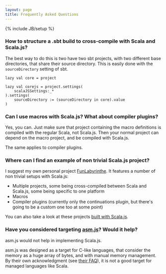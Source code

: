 ```yaml
---
layout: page
title: Frequently Asked Questions
---
```

{% include JB/setup %}

### How to structure a .sbt build to cross-compile with Scala and Scala.js?

The best way to do this is two have two sbt projects, with two different base
directories, that share their source directory. This is easily done with the
`sourceDirectory` setting of sbt.

    lazy val core = project

    lazy val corejs = project.settings(
        scalaJSSettings:_*
    ).settings(
        sourceDirectory := (sourceDirectory in core).value
    )

### Can I use macros with Scala.js? What about compiler plugins?

Yes, you can. Just make sure that project containing the macro definitions is
compiled with the regular Scala, not Scala.js. Then your normal project can
depend on the macro project, and be compiled with Scala.js.

The same applies to compiler plugins.

### Where can I find an example of non trivial Scala.js project?

I suggest my own personal project
[FunLabyrinthe](https://github.com/sjrd/funlabyrinthe-scala).
It features a number of non trivial setups with Scala.js:

*   Multiple projects, some being cross-compiled between Scala and Scala.js,
    some being specific to one platform
*   Macros
*   Compiler plugins (currently only the continuations plugin, but there's
    going to be a custom one too at some point)
    
You can also take a look at these projects [built with Scala.js](../#built_with_scalajs).

### Have you considered targeting [asm.js](http://asmjs.org/)? Would it help?

asm.js would not help in implementing Scala.js.

asm.js was designed as a target for C-like languages, that consider the memory
as a huge array of bytes, and with manual memory management. By their own
acknowledgment (see [their FAQ](http://asmjs.org/faq.html)), it is not a good
target for managed languages like Scala.
